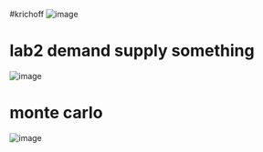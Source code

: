 #krichoff
![image](https://github.com/raseekshrestha/snm/assets/82634463/c24d5a64-7a3a-4745-af5b-f5f9656cd713)



# lab2 demand supply something
![image](https://github.com/raseekshrestha/snm/assets/82634463/eeb020df-cc84-4fbb-b627-9739e6317670)


# monte carlo
![image](https://github.com/raseekshrestha/snm/assets/82634463/6ca48f3e-9bec-4a68-8793-a8de56b688e9)
